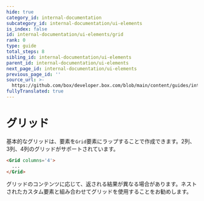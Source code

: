 ```yaml
---
hide: true
category_id: internal-documentation
subcategory_id: internal-documentation/ui-elements
is_index: false
id: internal-documentation/ui-elements/grid
rank: 0
type: guide
total_steps: 8
sibling_id: internal-documentation/ui-elements
parent_id: internal-documentation/ui-elements
next_page_id: internal-documentation/ui-elements
previous_page_id: ''
source_url: >-
  https://github.com/box/developer.box.com/blob/main/content/guides/internal-documentation/ui-elements/grid.md
fullyTranslated: true
---
```

<!-- does not need translation -->

# グリッド

基本的なグリッドは、要素を`Grid`要素にラップすることで作成できます。2列、3列、4列のグリッドがサポートされています。

```html
<Grid columns='4'>
  ...
</Grid>
```

<Message warning>

グリッドのコンテンツに応じて、返される結果が異なる場合があります。ネストされたカスタム要素と組み合わせてグリッドを使用することをお勧めします。

</Message>
